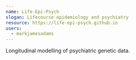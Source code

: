```yaml
---
name: Life-Epi-Psych
slogan: Lifecourse epidemiology and psychiatry 
resource: https://life-epi-psych.github.io
users: 
  - markjamesadams
---
```


Longitudinal modelling of psychiatric genetic data.